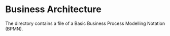 # Business Architecture

The directory contains a file of a Basic Business Process Modelling Notation (BPMN).